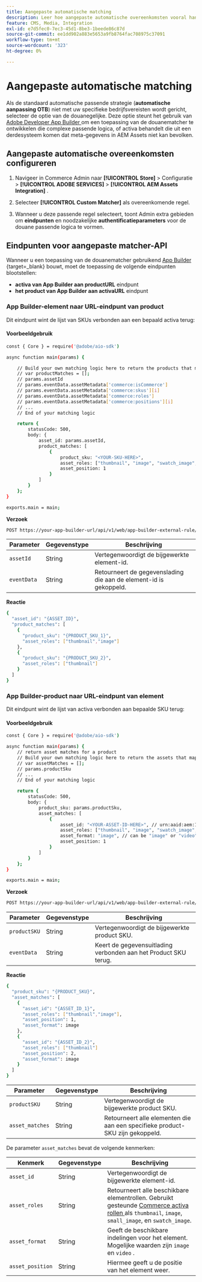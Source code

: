 ```yaml
---
title: Aangepaste automatische matching
description: Leer hoe aangepaste automatische overeenkomsten vooral handig zijn voor handelaren met complexe matching-logica of voor bedrijven die vertrouwen op een systeem van derden dat geen metagegevens in AEM Assets kan invullen.
feature: CMS, Media, Integration
exl-id: e7d5fec0-7ec3-45d1-8be3-1beede86c87d
source-git-commit: ee1dd902a883e5653a9fb8764fac708975c37091
workflow-type: tm+mt
source-wordcount: '323'
ht-degree: 0%

---
```


# Aangepaste automatische matching

Als de standaard automatische passende strategie (**automatische aanpassing OTB**) niet met uw specifieke bedrijfsvereisten wordt gericht, selecteer de optie van de douanegelijke. Deze optie steunt het gebruik van [ Adobe Developer App Builder ](https://experienceleague.adobe.com/nl/docs/commerce-learn/tutorials/adobe-developer-app-builder/introduction-to-app-builder) om een toepassing van de douanematcher te ontwikkelen die complexe passende logica, of activa behandelt die uit een derdesysteem komen dat meta-gegevens in AEM Assets niet kan bevolken.

## Aangepaste automatische overeenkomsten configureren

1. Navigeer in Commerce Admin naar **[!UICONTROL Store]** > Configuratie > **[!UICONTROL ADOBE SERVICES]** > **[!UICONTROL AEM Assets Integration]** .

1. Selecteer **[!UICONTROL Custom Matcher]** als overeenkomende regel.

1. Wanneer u deze passende regel selecteert, toont Admin extra gebieden om **eindpunten** en noodzakelijke **authentificatieparameters** voor de douane passende logica te vormen.

## Eindpunten voor aangepaste matcher-API

Wanneer u een toepassing van de douanematcher gebruikend [ App Builder ](https://experienceleague.adobe.com/nl/docs/commerce-learn/tutorials/adobe-developer-app-builder/introduction-to-app-builder){target=_blank} bouwt, moet de toepassing de volgende eindpunten blootstellen:

* **activa van App Builder aan productURL** eindpunt
* **het product van App Builder aan activaURL** eindpunt

### App Builder-element naar URL-eindpunt van product

Dit eindpunt wint de lijst van SKUs verbonden aan een bepaald activa terug:

#### Voorbeeldgebruik

```bash
const { Core } = require('@adobe/aio-sdk')

async function main(params) {

    // Build your own matching logic here to return the products that map to the assetId
    // var productMatches = [];
    // params.assetId
    // params.eventData.assetMetadata['commerce:isCommerce']
    // params.eventData.assetMetadata['commerce:skus'][i]
    // params.eventData.assetMetadata['commerce:roles']
    // params.eventData.assetMetadata['commerce:positions'][i]
    // ...
    // End of your matching logic

    return {
        statusCode: 500,
        body: {
            asset_id: params.assetId,
            product_matches: [
                {
                    product_sku: "<YOUR-SKU-HERE>",
                    asset_roles: ["thumbnail", "image", "swatch_image", "small_image"],
                    asset_position: 1
                }
            ]
        }
    };
}

exports.main = main;
```

**Verzoek**

```bash
POST https://your-app-builder-url/api/v1/web/app-builder-external-rule/asset-to-product
```

| Parameter | Gegevenstype | Beschrijving |
| --- | --- | --- |
| `assetId` | String | Vertegenwoordigt de bijgewerkte element-id. |
| `eventData` | String | Retourneert de gegevenslading die aan de element-id is gekoppeld. |

**Reactie**

```bash
{
  "asset_id": "{ASSET_ID}",
  "product_matches": [
    {
      "product_sku": "{PRODUCT_SKU_1}",
      "asset_roles": ["thumbnail","image"]
    },
    {
      "product_sku": "{PRODUCT_SKU_2}",
      "asset_roles": ["thumbnail"]
    }
  ]
}
```

### App Builder-product naar URL-eindpunt van element

Dit eindpunt wint de lijst van activa verbonden aan bepaalde SKU terug:

#### Voorbeeldgebruik

```bash
const { Core } = require('@adobe/aio-sdk')

async function main(params) {
    // return asset matches for a product
    // Build your own matching logic here to return the assets that map to the productSku
    // var assetMatches = [];
    // params.productSku
    // ...
    // End of your matching logic

    return {
        statusCode: 500,
        body: {
            product_sku: params.productSku,
            asset_matches: [
                {
                    asset_id: "<YOUR-ASSET-ID-HERE>", // urn:aaid:aem:1aa1d5i2-17h8-40a7-a228-e3ur588deee1
                    asset_roles: ["thumbnail", "image", "swatch_image", "small_image"],
                    asset_format: "image", // can be "image" or "video"
                    asset_position: 1
                }
            ]
        }
    };
}

exports.main = main;
```

**Verzoek**

```bash
POST https://your-app-builder-url/api/v1/web/app-builder-external-rule/product-to-asset
```

| Parameter | Gegevenstype | Beschrijving |
| --- | --- | --- |
| `productSKU` | String | Vertegenwoordigt de bijgewerkte product SKU. |
| `eventData` | String | Keert de gegevensuitlading verbonden aan het Product SKU terug. |

**Reactie**

```bash
{
  "product_sku": "{PRODUCT_SKU}",
  "asset_matches": [
    {
      "asset_id": "{ASSET_ID_1}",
      "asset_roles": ["thumbnail","image"],
      "asset_position": 1,
      "asset_format": image
    },
    {
      "asset_id": "{ASSET_ID_2}",
      "asset_roles": ["thumbnail"]
      "asset_position": 2,
      "asset_format": image     
    }
  ]
}
```

| Parameter | Gegevenstype | Beschrijving |
| --- | --- | --- |
| `productSKU` | String | Vertegenwoordigt de bijgewerkte product SKU. |
| `asset_matches` | String | Retourneert alle elementen die aan een specifieke product-SKU zijn gekoppeld. |

De parameter `asset_matches` bevat de volgende kenmerken:

| Kenmerk | Gegevenstype | Beschrijving |
| --- | --- | --- |
| `asset_id` | String | Vertegenwoordigt de bijgewerkte element-id. |
| `asset_roles` | String | Retourneert alle beschikbare elementrollen. Gebruikt gesteunde [ Commerce activa rollen ](https://experienceleague.adobe.com/nl/docs/commerce-admin/catalog/products/digital-assets/product-image#image-roles) als `thumbnail`, `image`, `small_image`, en `swatch_image`. |
| `asset_format` | String | Geeft de beschikbare indelingen voor het element. Mogelijke waarden zijn `image` en `video` . |
| `asset_position` | String | Hiermee geeft u de positie van het element weer. |
